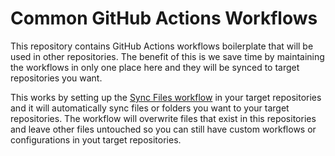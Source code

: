 # Common GitHub Actions Workflows

This repository contains GitHub Actions workflows boilerplate that will be used in other repositories. The benefit of this is we save time by maintaining the workflows in only one place here and they will be synced to target repositories you want.

This works by setting up the [Sync Files workflow](.github/workflows/sync.yml) in your target repositories and it will automatically sync files or folders you want to your target repositories. The workflow will overwrite files that exist in this repositories and leave other files untouched so you can still have custom workflows or configurations in yout target repositories.
